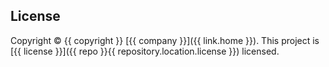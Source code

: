 ## License

Copyright © {{ copyright }} [{{ company }}]({{ link.home }}). This project is [{{ license }}]({{ repo }}{{ repository.location.license }}) licensed.
